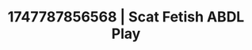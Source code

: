 ---
categories:
- Lustful narration
- Cuckold kink
- Lesbian
- Sensual choreography
- Story-driven erotica
image: /assets/images/1747787856568.jpg
layout: post
seo:
  description: Featured content with premium ABDL Play, Scat Fetish. HD images available.
  keywords: ABDL Play, Scat Fetish
  og_image: /assets/images/1747787856568.jpg
  schema_type: VisualArtwork
tags:
- ABDL Play
- '#1747787856568'
- Scat Fetish
title: 1747787856568 | Scat Fetish ABDL Play
---